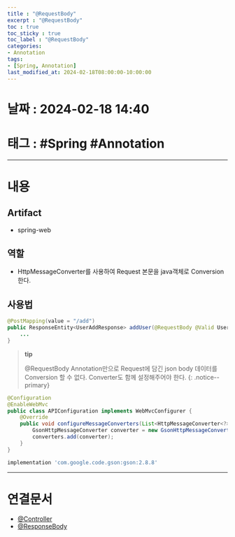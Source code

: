 ```yaml
---
title : "@RequestBody"
excerpt : "@RequestBody"
toc : true
toc_sticky : true
toc_label : "@RequestBody"
categories:
- Annotation
tags:
- [Spring, Annotation]
last_modified_at: 2024-02-18T08:00:00-10:00:00
---
```


# 날짜 : 2024-02-18 14:40

# 태그 : #Spring #Annotation
---

# 내용

## Artifact
- spring-web

## 역할
- HttpMessageConverter를 사용하여 Request 본문을  java객체로 Conversion 한다.

## 사용법

```java
@PostMapping(value = "/add")  
public ResponseEntity<UserAddResponse> addUser(@RequestBody @Valid UserAddForm userAddForm, BindingResult bindingResult) {  
    ...
}
```

> **tip**
>
> @RequestBody Annotation만으로 Request에 담긴 json body 데이터를 Conversion 할 수 없다. Converter도 함께 설정해주어야 한다.
{: .notice--primary}

```java
@Configuration  
@EnableWebMvc  
public class APIConfiguration implements WebMvcConfigurer {  
	@Override  
	public void configureMessageConverters(List<HttpMessageConverter<?>> converters) {  
	    GsonHttpMessageConverter converter = new GsonHttpMessageConverter();  
	    converters.add(converter);  
	}
}
```

```groovy
implementation 'com.google.code.gson:gson:2.8.8'
```

---

# 연결문서
- [@Controller](../../annotation/annotation-@Controller)
- [@ResponseBody](../../annotation/annotation-@ResponseBody)